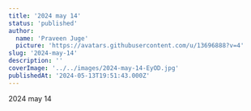 ```yaml
---
title: '2024 may 14'
status: 'published'
author:
  name: 'Praveen Juge'
  picture: 'https://avatars.githubusercontent.com/u/13696888?v=4'
slug: '2024-may-14'
description: ''
coverImage: '../../images/2024-may-14-EyOD.jpg'
publishedAt: '2024-05-13T19:51:43.000Z'
---
```


2024 may 14